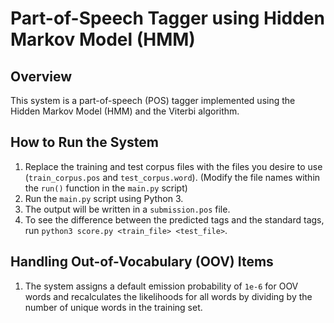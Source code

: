 # Part-of-Speech Tagger using Hidden Markov Model (HMM)


## Overview
This system is a part-of-speech (POS) tagger implemented using the Hidden Markov Model (HMM) and the Viterbi algorithm.

## How to Run the System
1. Replace the training and test corpus files with the files you desire to use (`train_corpus.pos` and `test_corpus.word`). (Modify the file names within the `run()` function in the `main.py` script)
2. Run the `main.py` script using Python 3.
3. The output will be written in a `submission.pos` file.
4. To see the difference between the predicted tags and the standard tags, run `python3 score.py <train_file> <test_file>`.

## Handling Out-of-Vocabulary (OOV) Items
1. The system assigns a default emission probability of `1e-6` for OOV words and recalculates the likelihoods for all words by dividing by the number of unique words in the training set.
